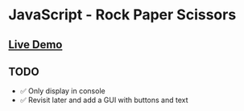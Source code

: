 # JavaScript - Rock Paper Scissors 

## [Live Demo](https://nhaatn.github.io/Rock-Paper-Scissors/)

## TODO
- ✅ Only display in console
- ✅ Revisit later and add a GUI with buttons and text